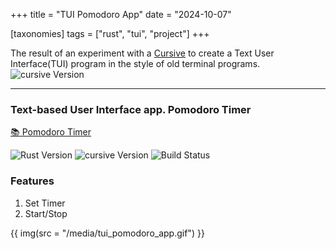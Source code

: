 +++
title = "TUI Pomodoro App"
date = "2024-10-07"

[taxonomies]
tags = ["rust", "tui", "project"]
+++

The result of an experiment with a [Cursive](https://crates.io/crates/cursive) to create a Text User Interface(TUI) program in the style of old terminal programs.  
![cursive Version](https://img.shields.io/badge/cursive-0.21.1%20-orange)
<!-- more -->
---

### Text-based User Interface app. Pomodoro Timer

[📚 Pomodoro Timer](https://github.com/maltsev-dev/tui_pomodoro)

![Rust Version](https://img.shields.io/badge/rust-1.82.0%20-green) ![cursive Version](https://img.shields.io/badge/cursive-0.21.1%20-orange) ![Build Status](https://github.com/maltsev-dev/tui_pomodoro/actions/workflows/rust.yml/badge.svg)  

### Features
 1. Set Timer
 2. Start/Stop

{{ img(src = "/media/tui_pomodoro_app.gif") }}